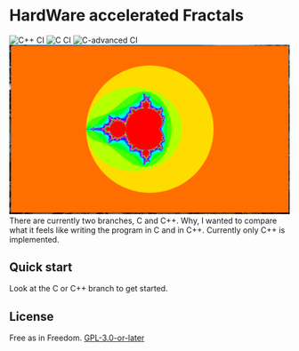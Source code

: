 # HardWare accelerated Fractals
![C++ CI](https://github.com/Dko1905/hwFractal/workflows/C++%20CI/badge.svg?branch=cpp)
![C CI](https://github.com/Dko1905/hwFractal/workflows/C%20CI/badge.svg?branch=c)
![C-advanced CI](https://github.com/Dko1905/hwFractal/workflows/C-advanced%20CI/badge.svg?branch=c-advanced)
![Screenshot of fractal](./screenshot1.png)
There are currently two branches, C and C++. Why, I wanted to compare what it
feels like writing the program in C and in C++. Currently only C++ is
implemented.

## Quick start
Look at the C or C++ branch to get started.

## License
Free as in Freedom. [GPL-3.0-or-later](./LICENSE)
